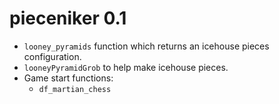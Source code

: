 pieceniker 0.1
==============

* ``looney_pyramids`` function which returns an icehouse pieces configuration.
* ``looneyPyramidGrob`` to help make icehouse pieces.
* Game start functions:
  - ``df_martian_chess``
